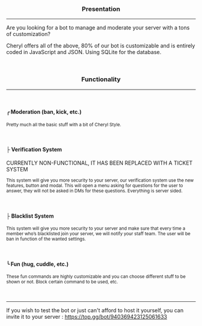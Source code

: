 
<h3><p align="center">
Presentation
</p></h3>

----

Are you looking for a bot to manage and moderate your server with a tons of customization?

Cheryl offers all of the above, 80% of our bot is customizable and is entirely coded in JavaScript and JSON. Using SQLite for the database.

<br>

<h3><p align="center">
Functionality
</p></h3>

----

<br>

#### ╭ Moderation (ban, kick, etc.)

<sub>Pretty much all the basic stuff with a bit of Cheryl Style.</sub>

<br>

#### ├ Verification System

CURRENTLY NON-FUNCTIONAL, IT HAS BEEN REPLACED WITH A TICKET SYSTEM

<sub>This system will give you more security to your server, our verification system use the new features, button and modal. This will open a menu asking for questions for the user to answer, they will not be asked in DMs for these questions. Everything is server sided.</sub>

<br>

#### ├ Blacklist System

<sub>This system will give you more security to your server and make sure that every time a member who’s blacklisted join your server, we will notify your staff team. The user will be ban in function of the wanted settings.</sub>

<br>

#### ╰ Fun (hug, cuddle, etc.)

<sub>These fun commands are highly customizable and you can choose different stuff to be shown or not. Block certain command to be used, etc.</sub>

<br>

<hr>

If you wish to test the bot or just can't afford to host it yourself, you can invite it to your server : https://top.gg/bot/940369423125061633
